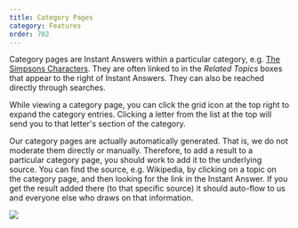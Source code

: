 ```yaml
---
title: Category Pages
category: Features
order: 702
---
```


<p>
    Category pages are Instant Answers within a particular category, e.g.
    <a href="http://duckduckgo.com/c/The_Simpsons_Characters">The Simpsons Characters</a>. They are often linked to in the <em>Related Topics</em> boxes that appear
    to the right of Instant Answers. They can also be reached directly through
    searches.
</p>

<p>
    While viewing a category page, you can click the grid icon at the top right to
    expand the category entries. Clicking a letter from the list at the top will
    send you to that letter's section of the category.
</p>

<p>
    Our category pages are actually automatically generated. That is, we do not
    moderate them directly or manually. Therefore, to add a result to a particular
    category page, you should work to add it to the underlying source. You can
    find the source, e.g. Wikipedia, by clicking on a topic on the category page,
    and then looking for the link in the Instant Answer. If you get the result
    added there (to that specific source) it should auto-flow to us and everyone
    else who draws on that information.
</p>

<img src="{{ site.baseurl }}/images/8217129c368c3760f5d13eb8db7ae19f.png" />
